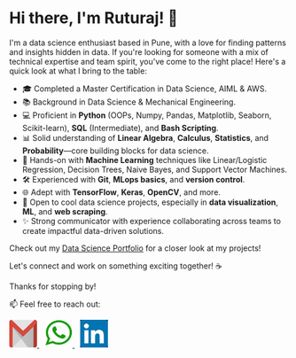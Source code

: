 # Hi there, I'm Ruturaj! 👋

I'm a data science enthusiast based in Pune, with a love for finding patterns and insights hidden in data. If you're looking for someone with a mix of technical expertise and team spirit, you've come to the right place! Here's a quick look at what I bring to the table:

- 🎓 Completed a Master Certification in Data Science, AIML & AWS.
- 📚 Background in Data Science & Mechanical Engineering.
- 💻 Proficient in **Python** (OOPs, Numpy, Pandas, Matplotlib, Seaborn, Scikit-learn), **SQL** (Intermediate), and **Bash Scripting**.
- 📊 Solid understanding of **Linear Algebra**, **Calculus**, **Statistics**, and **Probability**—core building blocks for data science.
- 🤖 Hands-on with **Machine Learning** techniques like Linear/Logistic Regression, Decision Trees, Naive Bayes, and Support Vector Machines.
- 🛠️ Experienced with **Git**, **MLops basics**, and **version control**.
- 🌐 Adept with **TensorFlow**, **Keras**, **OpenCV**, and more.
- 🚀 Open to cool data science projects, especially in **data visualization**, **ML**, and **web scraping**.
- ✨ Strong communicator with experience collaborating across teams to create impactful data-driven solutions.

Check out my [Data Science Portfolio](https://github.com/ruturaj0626/Data-Science-Portfolio) for a closer look at my projects!

Let's connect and work on something exciting together! ☕

Thanks for stopping by!

📫 Feel free to reach out:

<p>
  <a href="mailto:ruturaj26201@gmail.com" style="margin-right: 10px;">
    <img src="https://github.com/ruturaj0626/Data-Science-Portfolio/blob/main/email.png" alt="Email" width="50" height="50">
  </a>  

  <a href="https://wa.me/919579411956" style="margin-right: 10px;">
    <img src="https://github.com/ruturaj0626/Data-Science-Portfolio/blob/main/wa.png" alt="WhatsApp" width="50" height="50">
  </a>  

  <a href="https://www.linkedin.com/in/ruturaj-ranpise/">
    <img src="https://github.com/ruturaj0626/Data-Science-Portfolio/blob/main/LinkedIn.jpg" alt="LinkedIn" width="50" height="50">
  </a>  
</p>

